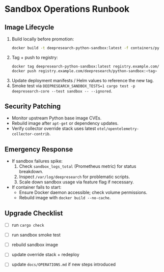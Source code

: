 # Sandbox Operations Runbook

## Image Lifecycle

1. Build locally before promotion:
   ```bash
   docker build -t deepresearch-python-sandbox:latest -f containers/python-sandbox/Dockerfile .
   ```
2. Tag + push to registry:
   ```bash
   docker tag deepresearch-python-sandbox:latest registry.example.com/deepresearch/python-sandbox:<tag>
   docker push registry.example.com/deepresearch/python-sandbox:<tag>
   ```
3. Update deployment manifests / Helm values to reference the new tag.
4. Smoke test via `DEEPRESEARCH_SANDBOX_TESTS=1 cargo test -p deepresearch-core --test sandbox -- --ignored`.

## Security Patching

- Monitor upstream Python base image CVEs.
- Rebuild image after `apt-get` or dependency updates.
- Verify collector override stack uses latest `otel/opentelemetry-collector-contrib`.

## Emergency Response

- If sandbox failures spike:
  1. Check `sandbox_logs_total` (Prometheus metric) for status breakdown.
  2. Inspect `/var/log/deepresearch` for problematic scripts.
  3. Scale down sandbox usage via feature flag if necessary.
- If container fails to start:
  - Ensure Docker daemon accessible; check volume permissions.
  - Rebuild image with `docker build --no-cache`.

## Upgrade Checklist

- [ ] run `cargo check`
- [ ] run sandbox smoke test
- [ ] rebuild sandbox image
- [ ] update override stack + redeploy
- [ ] update `docs/OPERATIONS.md` if new steps introduced

